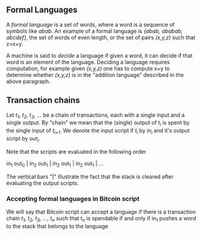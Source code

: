 ## Formal Languages

A *formal language* is a set of words, where a word is a sequence of symbols like *abab*. An example of a formal language is *{abab, ababab, abcdef}*, the set of words of even length, or the set of pairs *(x,y,z)* such that z=x+y.

A machine is said to *decide* a language if given a word, it can decide if that word is an element of the language. Deciding a language requires computation, for example given *(x,y,z)* one has to compute x+y to determine whether *(x,y,z)* is in the "addition language" described in the above paragraph.

## Transaction chains

Let *t<sub>1</sub>, t<sub>2</sub>, t<sub>3</sub>, ...* be a chain of transactions, each with a single input and a single output. By "chain" we mean that the (single) output of *t<sub>i</sub>* is spent by the single input of *t<sub>i+1</sub>*. We denote the input script if *t<sub>i</sub>* by *in<sub>i</sub>* and it's output script by *out<sub>i</sub>*.

Note that the scripts are evaluated in the following order

in<sub>1</sub> out<sub>0</sub> | in<sub>2</sub> out<sub>1</sub> | in<sub>2</sub> out<sub>1</sub> | in<sub>2</sub> out<sub>1</sub> | ...

The vertical bars "|" illustrate the fact that the stack is cleared after evaluating the output scripts.

### Accepting formal languages in Bitcoin script

We will say that Bitcoin script can accept a language if there is a transaction chain *t<sub>1</sub>, t<sub>2</sub>, t<sub>3</sub>, ..., t<sub>n</sub>* such that t<sub>n</sub> is spendable if and only if in<sub>1</sub> pushes a word to the stack that belongs to the language
